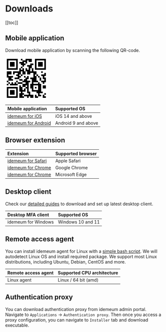 # Downloads

[[toc]]

## Mobile application

Download mobile application by scanning the following QR-code.

![Download mobile](./images/download-mobile.png)

|     Mobile application       | Supported OS                       |
| :-----------------------     |:---------------------------------------|
| [idemeum for iOS](https://apps.apple.com/us/app/idemeum/id1552180449)              | iOS 14 and above                       |
| [idemeum for Android](https://play.google.com/store/apps/details?id=com.idemeum.dvmi)          | Android 9 and above                    |

## Browser extension

|     Extension       | Supported browser                       |
| :-----------------------     |:---------------------------------------|
| [idemeum for Safari](https://apps.apple.com/us/app/idemeum-for-safari/id1594576207?mt=12)     | Apple Safari       |
| [idemeum for Chrome](https://chrome.google.com/webstore/detail/idemeum-for-chrome/pafnbapgmlfnlohampbpnfhijnhfbnab)     | Google Chrome       |
| [idemeum for Chrome](https://chrome.google.com/webstore/detail/idemeum-for-chrome/pafnbapgmlfnlohampbpnfhijnhfbnab)     | Microsoft Edge         |

## Desktop client

Check our [detailed guides](https://integrations.idemeum.com/tag/desktop-mfa/) to download and set up latest desktop client.

|     Desktop MFA client       | Supported OS                       |
| :-----------------------     |:---------------------------------------|
| idemeum for Windows | Windows 10 and 11 |

## Remote access agent

You can install idemeum agent for Linux with a [simple bash script](https://docs.idemeum.com/remote-access/install-agent.html). We will autodetect Linux OS and install required package. We support most Linux distributions, including Ubuntu, Debian, CentOS and more.

|     Remote access agent     | Supported CPU architecture              |
| :----------------------     |:-------------------------------|
| Linux agent    | Linux / 64 bit (amd)           |

## Authentication proxy

You can download authentication proxy from idemeum admin portal. Navigate to `Applications` -> `Authentication proxy`. Then once you access a proxy configuration, you can navigate to `Installer` tab and download executable. 




<script>

var $windowsNavElement = document.querySelector("#windows-list");
var $macNavElement = document.querySelector("#macos-list");
var $versionInfo = document.querySelector("#versions-info");

const OS = {
    WINDOWS: 'Windows',
    MAC: 'macOS',
    LINUX: 'Linux'
};


var desktopLoginAppVersionChangeLogDetails = [];

function fetchVersioning() {

    const options = {
        method: 'GET',
        mode: `cors`,
        headers: {
            'accept': 'application/json'
        }
    };

    return new Promise((resolve, reject) => {
        // fetch('data.json', options)
        fetch('https://dvmi.idemeumlab.com/api/system/info/desktopappchangelog', options)
            .then((response) => response.json())
            .then((data) => resolve(data))
            .catch(err => reject(err));
    });

}

function getNavigationItems(navElement, desktopLoginApps) {

    var osName = desktopLoginApps.osName
    for (var version of desktopLoginApps.versions) {
        navElement.innerHTML += '<ul style="display:none">'
            + `<li  
                    class="nav-sub-menu-version" 
                    data-os="${osName}" 
                    data-version="${version.version}">
                    v${version.version}
                </li>`
            + '</ul>';
    }

}



function getOSNameElement(osName) {
    if (osName == OS.MAC) {
        return `<div class="os-name-header p-2 pt-3">macOS</div>`;
    }
    else if (osName == OS.WINDOWS) {
        return `<div class="os-name-header p-2 pt-3">Windows</div>`;
    }
}

function getVersionNumberElement(versionNumber) {
    return '<div class="version-number mb-4">'
        + `<span>v${versionNumber}</span>`
        + '</div>';
}

function getReleaseVersionChangeLog(changeLogs) {
    let _changeLogs = "";

    if (changeLogs?.length > 0) {

        _changeLogs = '<div class="tag-label my-2"> Change logs: '
            + '<ul class="pl-4 my-2">';

        for (var changeLog of changeLogs) {
            _changeLogs += `<li class="change-log p-1">${changeLog}</li>`;
        }

        _changeLogs += '</ul></div>';
    }
    return _changeLogs;
}

function getReleaseSupportedVersions(supportedOsVersions, osName) {

    let htmlElement = '<div class="supported-os my-3">'
        + '<div class="tag-label">Supported: </div>'
        + '<div class="tag-value">${osName} (${supportedOsVersions?.toString()})</div>'
        + '</div>';

    return supportedOsVersions ? htmlElement : '';
}

function getReleaseDate(releaseDate) {
    const options = {
        year: "numeric",
        month: "long",
        day: "numeric",
    };

    let htmlElement = '<div class="my-3">'
        + '<div class="tag-label">Released: </div>'
        + '<div class="tag-value">${new Date(releaseDate).toLocaleString("en-US", options)}</div>'
        + '</div>';

    return releaseDate ? htmlElement : '';
}

function getDownloadLink(link) {
    return '<div class="d-flex align-items-center download-link">'
        + '<a href="${link}">Download</a>'
        + '<span class="material-icons md-18">download</span>'
        + '</div>';
}




function addVersionElements(parentElement, desktopLoginApp, osName) {

    var releaseVersionsHTML = "";

    if (desktopLoginApp) {

        // getOSNameElement(desktopLoginApp.osName)
        releaseVersionsHTML += '<div class="mt-3 px-4">'
            + getVersionNumberElement(desktopLoginApp?.version)
            + getReleaseVersionChangeLog(desktopLoginApp?.changeLogs)
            + getReleaseDate(desktopLoginApp?.releaseDate)
            + getReleaseSupportedVersions(desktopLoginApp?.supportedOsVersions, osName)
            + getDownloadLink("#")
            + '</div>';
    }

    parentElement.innerHTML = releaseVersionsHTML + '</div></div>';

}

function bindListeners() {
    // open version list dropdown
    $(".nav-sub-menu .nav-sub-menu-item")
        .click(function () {

            //  close all opened nav dropdown
            $('.nav-sub-menu ul').hide();
            $('.nav-sub-menu div .material-icons').html('arrow_drop_down');

            // open clicked dropdown
            $(this)
                .parent(".nav-sub-menu")
                .children("ul")
                .slideToggle("100");


            document.querySelectorAll(".nav-sub-menu-item").forEach(e => e.classList.remove('active'));
            document.querySelectorAll(".nav-sub-menu-version").forEach(e => e.classList.remove('active'));

            this.classList.add('active');
            this.children[1].children[0].textContent = 'arrow_drop_up';
        });

    // add listeners to nav items
    document
        .querySelectorAll('.nav-sub-menu-version')
        .forEach(element => {
            element.addEventListener('click', function () {

                var data = desktopLoginAppVersionChangeLogDetails
                    ?.find(x => x.osName == this.dataset.os)
                    ?.versions
                    ?.find(x => x.version == this.dataset.version);
                debugger
                if (data) {
                    addVersionElements($versionInfo, data, this.dataset.os);
                }

                document.querySelectorAll(".nav-sub-menu-item").forEach(e => e.classList.remove('active'));
                document.querySelectorAll(".nav-sub-menu-version").forEach(e => e.classList.remove('active'));
                this.classList.add('active');
            })
        })
}


function getInstallerVersioning() {

    fetchVersioning()
        .then(response => {

            desktopLoginAppVersionChangeLogDetails = response.desktopLoginAppVersionChangeLogDetails;

            getNavigationItems(
                $windowsNavElement,
                desktopLoginAppVersionChangeLogDetails.find(x => x.osName == OS.WINDOWS)
            );

            getNavigationItems(
                $macNavElement,
                desktopLoginAppVersionChangeLogDetails.find(x => x.osName == OS.MAC)
            );

            bindListeners();

        })
        .catch(err => {
            console.error(err);
        })

}

getInstallerVersioning();



</script>